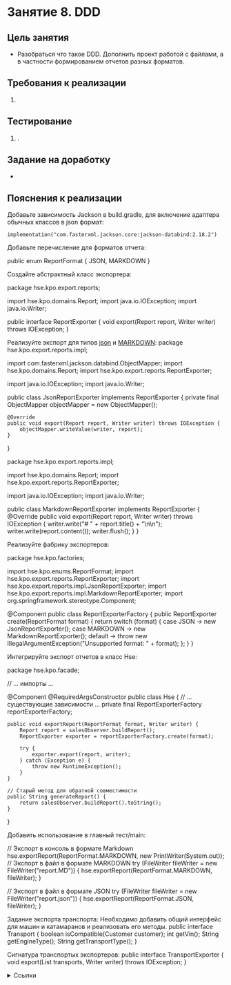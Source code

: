 # Занятие 8. DDD

## Цель занятия
- Разобраться что такое DDD. Дополнить проект работой с файлами, а в частности формированием отчетов разных форматов.
## Требования к реализации
1.
## Тестирование
1. .
## Задание на доработку
- 
## Пояснения к реализации
Добавьте зависимость Jackson в build.gradle, для включение адаптера обычных классов в json формат:
```
implementation("com.fasterxml.jackson.core:jackson-databind:2.18.2")
```

Добавьте перечисление для форматов отчета:

public enum ReportFormat {
JSON,
MARKDOWN
}

Создайте абстрактный класс экспортера:

package hse.kpo.export.reports;

import hse.kpo.domains.Report;
import java.io.IOException;
import java.io.Writer;

public interface ReportExporter {
void export(Report report, Writer writer) throws IOException;
}

Реализуйте экспорт для типов [json](/report.json) и [MARKDOWN](/report.MD):
package hse.kpo.export.reports.impl;

import com.fasterxml.jackson.databind.ObjectMapper;
import hse.kpo.domains.Report;
import hse.kpo.export.reports.ReportExporter;

import java.io.IOException;
import java.io.Writer;

public class JsonReportExporter implements ReportExporter {
private final ObjectMapper objectMapper = new ObjectMapper();

    @Override
    public void export(Report report, Writer writer) throws IOException {
        objectMapper.writeValue(writer, report);
    }
}

package hse.kpo.export.reports.impl;

import hse.kpo.domains.Report;
import hse.kpo.export.reports.ReportExporter;

import java.io.IOException;
import java.io.Writer;

public class MarkdownReportExporter implements ReportExporter {
@Override
public void export(Report report, Writer writer) throws IOException {
writer.write("# " + report.title() + "\n\n");
writer.write(report.content());
writer.flush();
}
}

Реализуйте фабрику экспортеров:

package hse.kpo.factories;

import hse.kpo.enums.ReportFormat;
import hse.kpo.export.reports.ReportExporter;
import hse.kpo.export.reports.impl.JsonReportExporter;
import hse.kpo.export.reports.impl.MarkdownReportExporter;
import org.springframework.stereotype.Component;

@Component
public class ReportExporterFactory {
public ReportExporter create(ReportFormat format) {
return switch (format) {
case JSON -> new JsonReportExporter();
case MARKDOWN -> new MarkdownReportExporter();
default -> throw new IllegalArgumentException("Unsupported format: " + format);
};
}
}

Интегрируйте экспорт отчетов в класс Hse:

package hse.kpo.facade;

// ... импорты ...

@Component
@RequiredArgsConstructor
public class Hse {
// ... существующие зависимости ...
private final ReportExporterFactory reportExporterFactory;

    public void exportReport(ReportFormat format, Writer writer) {
        Report report = salesObserver.buildReport();
        ReportExporter exporter = reportExporterFactory.create(format);

        try {
            exporter.export(report, writer);
        } catch (Exception e) {
            throw new RuntimeException();
        }
    }

    // Старый метод для обратной совместимости
    public String generateReport() {
        return salesObserver.buildReport().toString();
    }
}

Добавить использование в главный тест/main:

// Экспорт в консоль в формате Markdown
hse.exportReport(ReportFormat.MARKDOWN, new PrintWriter(System.out));
// Экспорт в файл в формате MARKDOWN
try (FileWriter fileWriter = new FileWriter("report.MD")) {
hse.exportReport(ReportFormat.MARKDOWN, fileWriter);
}

// Экспорт в файл в формате JSON
try (FileWriter fileWriter = new FileWriter("report.json")) {
hse.exportReport(ReportFormat.JSON, fileWriter);
}

Задание экспорта транспорта:
Необходимо добавить общий интерфейс для машин и катамаранов и реализовать его методы.
public interface Transport {
boolean isCompatible(Customer customer);
int getVin(); 
String getEngineType();
String getTransportType();
}

Сигнатура транспортых экспортеров:
public interface TransportExporter {
void export(List<Transport> transports, Writer writer) throws IOException;
}

<details> 
<summary>Ссылки</summary>
1. 
</details>